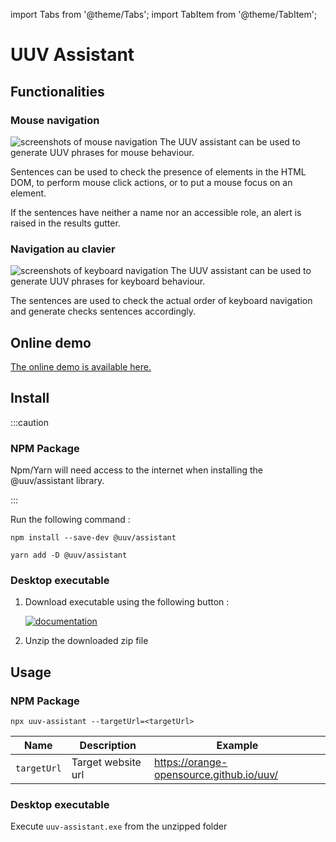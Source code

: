 import Tabs from '@theme/Tabs';
import TabItem from '@theme/TabItem';

# UUV Assistant

## Functionalities

### Mouse navigation
![screenshots of mouse navigation](@site/static/img/assistant/mouse.gif)
The UUV assistant can be used to generate UUV phrases for mouse behaviour.

Sentences can be used to check the presence of elements in the HTML DOM, to perform mouse click actions, or to put a mouse focus on an element.

If the sentences have neither a name nor an accessible role, an alert is raised in the results gutter.

### Navigation au clavier
![screenshots of keyboard navigation](@site/static/img/assistant/keyboard.gif)
The UUV assistant can be used to generate UUV phrases for keyboard behaviour.

The sentences are used to check the actual order of keyboard navigation and generate checks sentences accordingly.

## Online demo

<a href="https://uuv-assistant.vercel.app/">
    The online demo is available here.
</a>

## Install
:::caution

### NPM Package
Npm/Yarn will need access to the internet when installing the @uuv/assistant library.

:::

Run the following command :

<Tabs>
<TabItem value="npm" label="Npm">

```shell
npm install --save-dev @uuv/assistant
```

</TabItem>
<TabItem value="Yarn" label="Yarn">

```shell
yarn add -D @uuv/assistant
```

</TabItem>
</Tabs>

### Desktop executable
1. Download executable using the following button :

   <a href="https://github.com/Orange-OpenSource/uuv/releases/latest/download/uuv-assistant-win32-x64.zip"><img src="https://img.shields.io/badge/download_uuv--assistant_desktop-black?&style=for-the-badge&logo=github&logoColor=white" alt="documentation"/></a>
2. Unzip the downloaded zip file

## Usage
### NPM Package
```shell
npx uuv-assistant --targetUrl=<targetUrl>
```

| Name        | Description                                                                                                   | Example                               |
|-------------|---------------------------------------------------------------------------------------------------------------|---------------------------------------|
| `targetUrl` | Target website url                                                                                            | https://orange-opensource.github.io/uuv/ |

### Desktop executable
Execute `uuv-assistant.exe` from the unzipped folder
